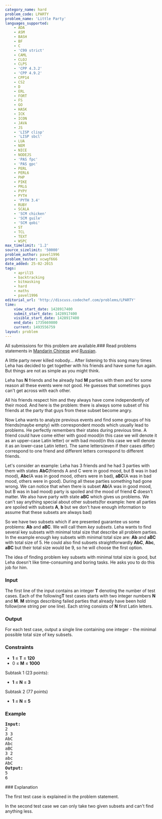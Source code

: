 ```yaml
---
category_name: hard
problem_code: LPARTY
problem_name: 'Little Party'
languages_supported:
    - ADA
    - ASM
    - BASH
    - BF
    - C
    - 'C99 strict'
    - CAML
    - CLOJ
    - CLPS
    - 'CPP 4.3.2'
    - 'CPP 4.9.2'
    - CPP14
    - CS2
    - D
    - ERL
    - FORT
    - FS
    - GO
    - HASK
    - ICK
    - ICON
    - JAVA
    - JS
    - 'LISP clisp'
    - 'LISP sbcl'
    - LUA
    - NEM
    - NICE
    - NODEJS
    - 'PAS fpc'
    - 'PAS gpc'
    - PERL
    - PERL6
    - PHP
    - PIKE
    - PRLG
    - PYPY
    - PYTH
    - 'PYTH 3.4'
    - RUBY
    - SCALA
    - 'SCM chicken'
    - 'SCM guile'
    - 'SCM qobi'
    - ST
    - TCL
    - TEXT
    - WSPC
max_timelimit: '1.2'
source_sizelimit: '50000'
problem_author: pavel1996
problem_tester: xcwgf666
date_added: 25-02-2015
tags:
    - april15
    - backtracking
    - bitmasking
    - hard
    - maths
    - pavel1996
editorial_url: 'http://discuss.codechef.com/problems/LPARTY'
time:
    view_start_date: 1428917400
    submit_start_date: 1428917400
    visible_start_date: 1428917400
    end_date: 1735669800
    current: 1493556759
layout: problem
---
```

All submissions for this problem are available.###  Read problems statements in [Mandarin Chinese](http://www.codechef.com/download/translated/APRIL15/mandarin/LPARTY.pdf) and [Russian](http://www.codechef.com/download/translated/APRIL15/russian/LPARTY.pdf).

A little party never killed nobody... After listening to this song many times Leha has decided to get together with his friends and have some fun again. But things are not as simple as you might think.

 Leha has **N** friends and he already had **M** parties with them and for some reason all these events were not good. He guesses that sometimes guys can't get across with each other.

All his friends respect him and they always have come independently of their mood. And here is the problem: there is always some subset of his friends at the party that guys from these subset become angry.

Now Leha wants to analyze previous events and find some groups of his friends(maybe empty) with correspondent moods which usually lead to problems. He perfectly remembers their states during previous time. A friend could have come either with good mood(in this case we will denote it as an upper-case Latin letter) or with bad mood(in this case we will denote it as an lower-case Latin letter). The same letters(even if their cases differ) correspond to one friend and different letters correspond to different friends.

Let's consider an example: Leha has 3 friends and he had 3 parties with them with states **AbC**(friends A and C were in good mood, but B was in bad mood), **Abc**(A was in good mood, others were in bad), **aBC**(A was in bad mood, others were in good). During all these parties something had gone wrong. We can notice that when there is subset **Ab**(A was in good mood, but B was in bad mood) party is spoiled and the mood of friend **C** doesn't matter. We also have party with state **aBC** which gives us problems. We can't say anything special about other subsets(for example: here all parties are spoiled with subsets **A**, **b** but we don't have enough information to assume that these subsets are always bad)

So we have two subsets which if are presented guarantee us some problems: **Ab** and **aBC**. We will call them _key subsets_. Leha wants to find several key subsets with minimal total size that describe all problem parties. In the example enough key subsets with minimal total size are: **Ab** and **aBC** with total size of 5. He could also find subsets straightforwardly **AbC**, **Abc**, **aBC** but their total size would be 9, so he will choose the first option.

The idea of finding problem key subsets with minimal total size is good, but Leha doesn't like time-consuming and boring tasks. He asks you to do this job for him.

### Input

The first line of the input contains an integer **T** denoting the number of test cases. Each of the following**T** test cases starts with two integer numbers **N** and **M**. **M** strings describing failed parties that already have been hold follow(one string per one line). Each string consists of **N** first Latin letters.

### Output

For each test case, output a single line containing one integer - the minimal possible total size of key subsets.

### Constraints

- **1** ≤ **T** ≤ **120**
- 0 ≤ **M** ≤ **1000**

Subtask 1 (23 points):

- **1** ≤ **N** ≤ **3**

Subtask 2 (77 points)

- **1** ≤ **N** ≤ **5**

### Example

<pre><b>Input:</b>
2
3 3
AbC
Abc
aBC
3 2
abc
AbC
<b>Output:</b>
5
6
</pre>### Explanation

The first test case is explained in the problem statement.

In the second test case we can only take two given subsets and can't find anything less.
